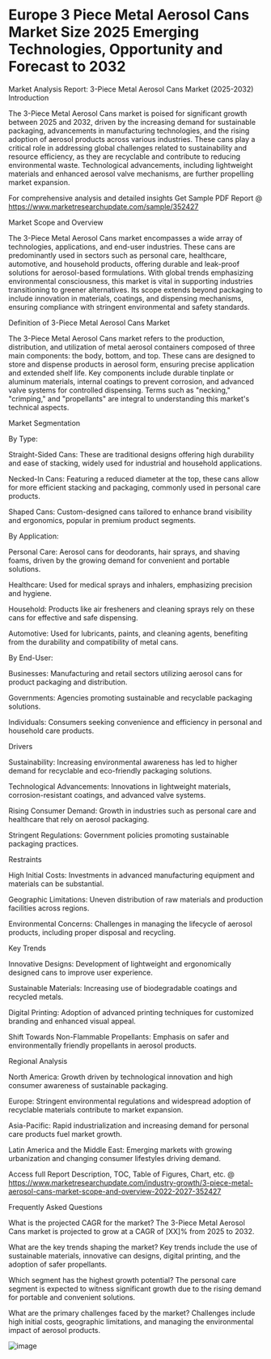 # Europe 3 Piece Metal Aerosol Cans Market Size 2025 Emerging Technologies, Opportunity and Forecast to 2032
Market Analysis Report: 3-Piece Metal Aerosol Cans Market (2025-2032)
Introduction

The 3-Piece Metal Aerosol Cans market is poised for significant growth between 2025 and 2032, driven by the increasing demand for sustainable packaging, advancements in manufacturing technologies, and the rising adoption of aerosol products across various industries. These cans play a critical role in addressing global challenges related to sustainability and resource efficiency, as they are recyclable and contribute to reducing environmental waste. Technological advancements, including lightweight materials and enhanced aerosol valve mechanisms, are further propelling market expansion.

For comprehensive analysis and detailed insights Get Sample PDF Report @ https://www.marketresearchupdate.com/sample/352427


Market Scope and Overview

The 3-Piece Metal Aerosol Cans market encompasses a wide array of technologies, applications, and end-user industries. These cans are predominantly used in sectors such as personal care, healthcare, automotive, and household products, offering durable and leak-proof solutions for aerosol-based formulations. With global trends emphasizing environmental consciousness, this market is vital in supporting industries transitioning to greener alternatives. Its scope extends beyond packaging to include innovation in materials, coatings, and dispensing mechanisms, ensuring compliance with stringent environmental and safety standards.

Definition of 3-Piece Metal Aerosol Cans Market

The 3-Piece Metal Aerosol Cans market refers to the production, distribution, and utilization of metal aerosol containers composed of three main components: the body, bottom, and top. These cans are designed to store and dispense products in aerosol form, ensuring precise application and extended shelf life. Key components include durable tinplate or aluminum materials, internal coatings to prevent corrosion, and advanced valve systems for controlled dispensing. Terms such as "necking," "crimping," and "propellants" are integral to understanding this market's technical aspects.

Market Segmentation

By Type:

Straight-Sided Cans: These are traditional designs offering high durability and ease of stacking, widely used for industrial and household applications.

Necked-In Cans: Featuring a reduced diameter at the top, these cans allow for more efficient stacking and packaging, commonly used in personal care products.

Shaped Cans: Custom-designed cans tailored to enhance brand visibility and ergonomics, popular in premium product segments.

By Application:

Personal Care: Aerosol cans for deodorants, hair sprays, and shaving foams, driven by the growing demand for convenient and portable solutions.

Healthcare: Used for medical sprays and inhalers, emphasizing precision and hygiene.

Household: Products like air fresheners and cleaning sprays rely on these cans for effective and safe dispensing.

Automotive: Used for lubricants, paints, and cleaning agents, benefiting from the durability and compatibility of metal cans.

By End-User:

Businesses: Manufacturing and retail sectors utilizing aerosol cans for product packaging and distribution.

Governments: Agencies promoting sustainable and recyclable packaging solutions.

Individuals: Consumers seeking convenience and efficiency in personal and household care products.

Drivers

Sustainability: Increasing environmental awareness has led to higher demand for recyclable and eco-friendly packaging solutions.

Technological Advancements: Innovations in lightweight materials, corrosion-resistant coatings, and advanced valve systems.

Rising Consumer Demand: Growth in industries such as personal care and healthcare that rely on aerosol packaging.

Stringent Regulations: Government policies promoting sustainable packaging practices.

Restraints

High Initial Costs: Investments in advanced manufacturing equipment and materials can be substantial.

Geographic Limitations: Uneven distribution of raw materials and production facilities across regions.

Environmental Concerns: Challenges in managing the lifecycle of aerosol products, including proper disposal and recycling.

Key Trends

Innovative Designs: Development of lightweight and ergonomically designed cans to improve user experience.

Sustainable Materials: Increasing use of biodegradable coatings and recycled metals.

Digital Printing: Adoption of advanced printing techniques for customized branding and enhanced visual appeal.

Shift Towards Non-Flammable Propellants: Emphasis on safer and environmentally friendly propellants in aerosol products.

Regional Analysis

North America: Growth driven by technological innovation and high consumer awareness of sustainable packaging.

Europe: Stringent environmental regulations and widespread adoption of recyclable materials contribute to market expansion.

Asia-Pacific: Rapid industrialization and increasing demand for personal care products fuel market growth.

Latin America and the Middle East: Emerging markets with growing urbanization and changing consumer lifestyles driving demand.

Access full Report Description, TOC, Table of Figures, Chart, etc. @ https://www.marketresearchupdate.com/industry-growth/3-piece-metal-aerosol-cans-market-scope-and-overview-2022-2027-352427


Frequently Asked Questions

What is the projected CAGR for the market? The 3-Piece Metal Aerosol Cans market is projected to grow at a CAGR of [XX]% from 2025 to 2032.

What are the key trends shaping the market? Key trends include the use of sustainable materials, innovative can designs, digital printing, and the adoption of safer propellants.

Which segment has the highest growth potential? The personal care segment is expected to witness significant growth due to the rising demand for portable and convenient solutions.

What are the primary challenges faced by the market? Challenges include high initial costs, geographic limitations, and managing the environmental impact of aerosol products.

![image](https://github.com/user-attachments/assets/2e7ea046-cb7f-484d-8c6f-8c60b1a289de)
